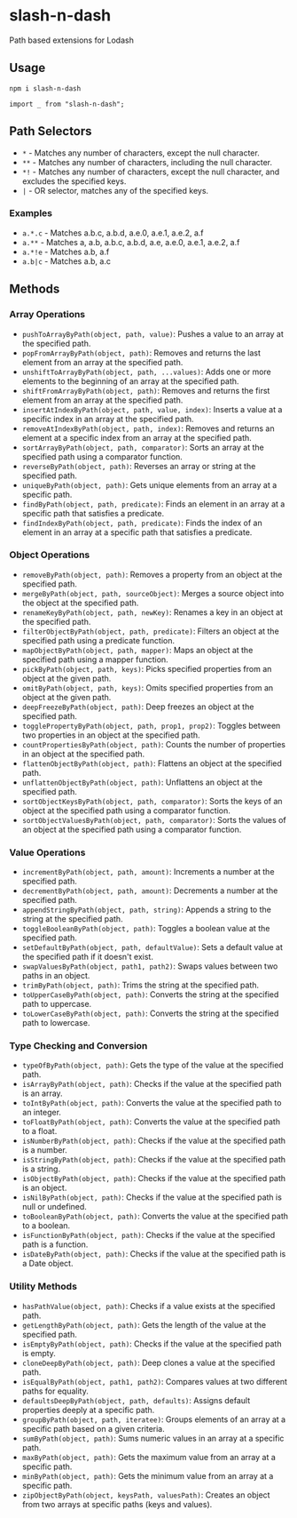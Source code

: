 # slash-n-dash

Path based extensions for Lodash

## Usage

`npm i slash-n-dash`

`import _ from "slash-n-dash";`

## Path Selectors

- `*` - Matches any number of characters, except the null character.
- `**` - Matches any number of characters, including the null character.
- `*!` - Matches any number of characters, except the null character, and excludes the specified keys.
- `|` - OR selector, matches any of the specified keys.

### Examples

- `a.*.c` - Matches a.b.c, a.b.d, a.e.0, a.e.1, a.e.2, a.f
- `a.**` - Matches a, a.b, a.b.c, a.b.d, a.e, a.e.0, a.e.1, a.e.2, a.f
- `a.*!e` - Matches a.b, a.f
- `a.b|c` - Matches a.b, a.c

## Methods

### Array Operations

- `pushToArrayByPath(object, path, value)`: Pushes a value to an array at the specified path.
- `popFromArrayByPath(object, path)`: Removes and returns the last element from an array at the specified path.
- `unshiftToArrayByPath(object, path, ...values)`: Adds one or more elements to the beginning of an array at the specified path.
- `shiftFromArrayByPath(object, path)`: Removes and returns the first element from an array at the specified path.
- `insertAtIndexByPath(object, path, value, index)`: Inserts a value at a specific index in an array at the specified path.
- `removeAtIndexByPath(object, path, index)`: Removes and returns an element at a specific index from an array at the specified path.
- `sortArrayByPath(object, path, comparator)`: Sorts an array at the specified path using a comparator function.
- `reverseByPath(object, path)`: Reverses an array or string at the specified path.
- `uniqueByPath(object, path)`: Gets unique elements from an array at a specific path.
- `findByPath(object, path, predicate)`: Finds an element in an array at a specific path that satisfies a predicate.
- `findIndexByPath(object, path, predicate)`: Finds the index of an element in an array at a specific path that satisfies a predicate.

### Object Operations
- `removeByPath(object, path)`: Removes a property from an object at the specified path.
- `mergeByPath(object, path, sourceObject)`: Merges a source object into the object at the specified path.
- `renameKeyByPath(object, path, newKey)`: Renames a key in an object at the specified path.
- `filterObjectByPath(object, path, predicate)`: Filters an object at the specified path using a predicate function.
- `mapObjectByPath(object, path, mapper)`: Maps an object at the specified path using a mapper function.
- `pickByPath(object, path, keys)`: Picks specified properties from an object at the given path.
- `omitByPath(object, path, keys)`: Omits specified properties from an object at the given path.
- `deepFreezeByPath(object, path)`: Deep freezes an object at the specified path.
- `togglePropertyByPath(object, path, prop1, prop2)`: Toggles between two properties in an object at the specified path.
- `countPropertiesByPath(object, path)`: Counts the number of properties in an object at the specified path.
- `flattenObjectByPath(object, path)`: Flattens an object at the specified path.
- `unflattenObjectByPath(object, path)`: Unflattens an object at the specified path.
- `sortObjectKeysByPath(object, path, comparator)`: Sorts the keys of an object at the specified path using a comparator function.
- `sortObjectValuesByPath(object, path, comparator)`: Sorts the values of an object at the specified path using a comparator function.

### Value Operations
- `incrementByPath(object, path, amount)`: Increments a number at the specified path.
- `decrementByPath(object, path, amount)`: Decrements a number at the specified path.
- `appendStringByPath(object, path, string)`: Appends a string to the string at the specified path.
- `toggleBooleanByPath(object, path)`: Toggles a boolean value at the specified path.
- `setDefaultByPath(object, path, defaultValue)`: Sets a default value at the specified path if it doesn't exist.
- `swapValuesByPath(object, path1, path2)`: Swaps values between two paths in an object.
- `trimByPath(object, path)`: Trims the string at the specified path.
- `toUpperCaseByPath(object, path)`: Converts the string at the specified path to uppercase.
- `toLowerCaseByPath(object, path)`: Converts the string at the specified path to lowercase.

### Type Checking and Conversion
- `typeOfByPath(object, path)`: Gets the type of the value at the specified path.
- `isArrayByPath(object, path)`: Checks if the value at the specified path is an array.
- `toIntByPath(object, path)`: Converts the value at the specified path to an integer.
- `toFloatByPath(object, path)`: Converts the value at the specified path to a float.
- `isNumberByPath(object, path)`: Checks if the value at the specified path is a number.
- `isStringByPath(object, path)`: Checks if the value at the specified path is a string.
- `isObjectByPath(object, path)`: Checks if the value at the specified path is an object.
- `isNilByPath(object, path)`: Checks if the value at the specified path is null or undefined.
- `toBooleanByPath(object, path)`: Converts the value at the specified path to a boolean.
- `isFunctionByPath(object, path)`: Checks if the value at the specified path is a function.
- `isDateByPath(object, path)`: Checks if the value at the specified path is a Date object.

### Utility Methods
- `hasPathValue(object, path)`: Checks if a value exists at the specified path.
- `getLengthByPath(object, path)`: Gets the length of the value at the specified path.
- `isEmptyByPath(object, path)`: Checks if the value at the specified path is empty.
- `cloneDeepByPath(object, path)`: Deep clones a value at the specified path.
- `isEqualByPath(object, path1, path2)`: Compares values at two different paths for equality.
- `defaultsDeepByPath(object, path, defaults)`: Assigns default properties deeply at a specific path.
- `groupByPath(object, path, iteratee)`: Groups elements of an array at a specific path based on a given criteria.
- `sumByPath(object, path)`: Sums numeric values in an array at a specific path.
- `maxByPath(object, path)`: Gets the maximum value from an array at a specific path.
- `minByPath(object, path)`: Gets the minimum value from an array at a specific path.
- `zipObjectByPath(object, keysPath, valuesPath)`: Creates an object from two arrays at specific paths (keys and values).